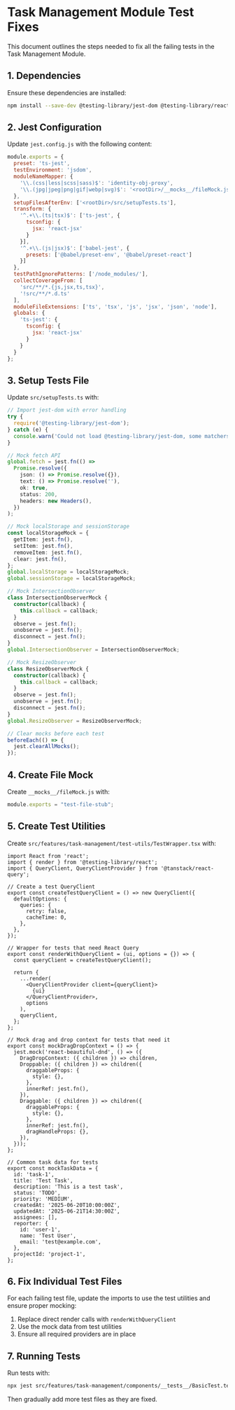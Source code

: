 # Task Management Module Test Fixes

This document outlines the steps needed to fix all the failing tests in the Task Management Module.

## 1. Dependencies

Ensure these dependencies are installed:

```bash
npm install --save-dev @testing-library/jest-dom @testing-library/react @testing-library/user-event identity-obj-proxy @babel/preset-env @babel/preset-react babel-jest ts-jest jest-environment-jsdom @adobe/css-tools
```

## 2. Jest Configuration

Update `jest.config.js` with the following content:

```javascript
module.exports = {
  preset: 'ts-jest',
  testEnvironment: 'jsdom',
  moduleNameMapper: {
    '\\.(css|less|scss|sass)$': 'identity-obj-proxy',
    '\\.(jpg|jpeg|png|gif|webp|svg)$': '<rootDir>/__mocks__/fileMock.js'
  },
  setupFilesAfterEnv: ['<rootDir>/src/setupTests.ts'],
  transform: {
    '^.+\\.(ts|tsx)$': ['ts-jest', {
      tsconfig: {
        jsx: 'react-jsx'
      }
    }],
    '^.+\\.(js|jsx)$': ['babel-jest', {
      presets: ['@babel/preset-env', '@babel/preset-react']
    }]
  },
  testPathIgnorePatterns: ['/node_modules/'],
  collectCoverageFrom: [
    'src/**/*.{js,jsx,ts,tsx}',
    '!src/**/*.d.ts'
  ],
  moduleFileExtensions: ['ts', 'tsx', 'js', 'jsx', 'json', 'node'],
  globals: {
    'ts-jest': {
      tsconfig: {
        jsx: 'react-jsx'
      }
    }
  }
};
```

## 3. Setup Tests File

Update `src/setupTests.ts` with:

```typescript
// Import jest-dom with error handling
try {
  require('@testing-library/jest-dom');
} catch (e) {
  console.warn('Could not load @testing-library/jest-dom, some matchers may be unavailable');
}

// Mock fetch API
global.fetch = jest.fn(() =>
  Promise.resolve({
    json: () => Promise.resolve({}),
    text: () => Promise.resolve(''),
    ok: true,
    status: 200,
    headers: new Headers(),
  })
);

// Mock localStorage and sessionStorage
const localStorageMock = {
  getItem: jest.fn(),
  setItem: jest.fn(),
  removeItem: jest.fn(),
  clear: jest.fn(),
};
global.localStorage = localStorageMock;
global.sessionStorage = localStorageMock;

// Mock IntersectionObserver
class IntersectionObserverMock {
  constructor(callback) {
    this.callback = callback;
  }
  observe = jest.fn();
  unobserve = jest.fn();
  disconnect = jest.fn();
}
global.IntersectionObserver = IntersectionObserverMock;

// Mock ResizeObserver
class ResizeObserverMock {
  constructor(callback) {
    this.callback = callback;
  }
  observe = jest.fn();
  unobserve = jest.fn();
  disconnect = jest.fn();
}
global.ResizeObserver = ResizeObserverMock;

// Clear mocks before each test
beforeEach(() => {
  jest.clearAllMocks();
});
```

## 4. Create File Mock

Create `__mocks__/fileMock.js` with:

```javascript
module.exports = "test-file-stub";
```

## 5. Create Test Utilities

Create `src/features/task-management/test-utils/TestWrapper.tsx` with:

```tsx
import React from 'react';
import { render } from '@testing-library/react';
import { QueryClient, QueryClientProvider } from '@tanstack/react-query';

// Create a test QueryClient
export const createTestQueryClient = () => new QueryClient({
  defaultOptions: {
    queries: {
      retry: false,
      cacheTime: 0,
    },
  },
});

// Wrapper for tests that need React Query
export const renderWithQueryClient = (ui, options = {}) => {
  const queryClient = createTestQueryClient();
  
  return {
    ...render(
      <QueryClientProvider client={queryClient}>
        {ui}
      </QueryClientProvider>,
      options
    ),
    queryClient,
  };
};

// Mock drag and drop context for tests that need it
export const mockDragDropContext = () => {
  jest.mock('react-beautiful-dnd', () => ({
    DragDropContext: ({ children }) => children,
    Droppable: ({ children }) => children({
      draggableProps: {
        style: {},
      },
      innerRef: jest.fn(),
    }),
    Draggable: ({ children }) => children({
      draggableProps: {
        style: {},
      },
      innerRef: jest.fn(),
      dragHandleProps: {},
    }),
  }));
};

// Common task data for tests
export const mockTaskData = {
  id: 'task-1',
  title: 'Test Task',
  description: 'This is a test task',
  status: 'TODO',
  priority: 'MEDIUM',
  createdAt: '2025-06-20T10:00:00Z',
  updatedAt: '2025-06-21T14:30:00Z',
  assignees: [],
  reporter: {
    id: 'user-1',
    name: 'Test User',
    email: 'test@example.com',
  },
  projectId: 'project-1',
};
```

## 6. Fix Individual Test Files

For each failing test file, update the imports to use the test utilities and ensure proper mocking:

1. Replace direct render calls with `renderWithQueryClient`
2. Use the mock data from test utilities
3. Ensure all required providers are in place

## 7. Running Tests

Run tests with:

```bash
npx jest src/features/task-management/components/__tests__/BasicTest.test.tsx --no-cache
```

Then gradually add more test files as they are fixed.
